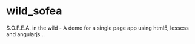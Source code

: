 wild_sofea
==========

S.O.F.E.A. in the wild - A demo for a single page app using html5, lesscss and angularjs...

